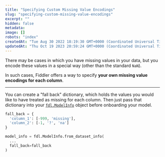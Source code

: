 ```yaml
---
title: "Specifying Custom Missing Value Encodings"
slug: "specifying-custom-missing-value-encodings"
excerpt: ""
hidden: false
metadata: 
image: []
robots: "index"
createdAt: "Tue Aug 30 2022 18:19:30 GMT+0000 (Coordinated Universal Time)"
updatedAt: "Thu Oct 19 2023 20:59:24 GMT+0000 (Coordinated Universal Time)"
---
```

There may be cases in which you have missing values in your data, but you encode these values in a special way (other than the standard `NaN`).

In such cases, Fiddler offers a way to specify **your own missing value encodings for each column**.

***



You can create a "fall back" dictionary, which holds the values you would like to have treated as missing for each column. Then just pass that dictionary into your [`fdl.ModelInfo`](/reference/fdlmodelinfo)  object before onboarding your model.

```python
fall_back = {
  'column_1': [-999, 'missing'],
  'column_2': [-1, '?', 'na']
}

model_info = fdl.ModelInfo.from_dataset_info(
  ...
  fall_back=fall_back
)
```